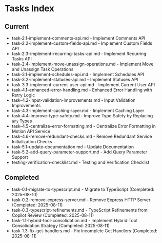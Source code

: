 # Tasks Index

## Current
- task-2.1-implement-comments-api.md - Implement Comments API
- task-2.2-implement-custom-fields-api.md - Implement Custom Fields API
- task-2.3-implement-recurring-tasks-api.md - Implement Recurring Tasks API
- task-2.4-implement-move-unassign-operations.md - Implement Move and Unassign Task Operations
- task-3.1-implement-schedules-api.md - Implement Schedules API
- task-3.2-implement-statuses-api.md - Implement Statuses API
- task-3.3-implement-current-user-api.md - Implement Current User API
- task-4.1-enhanced-error-handling.md - Enhanced Error Handling with Retry Logic
- task-4.2-input-validation-improvements.md - Input Validation Improvements
- task-4.3-implement-caching-layer.md - Implement Caching Layer
- task-4.4-improve-type-safety.md - Improve Type Safety by Replacing `any` Types
- task-4.5-centralize-error-formatting.md - Centralize Error Formatting in Motion API Service
- task-4.6-remove-redundant-checks.md - Remove Redundant Service Initialization Checks
- task-5.1-update-documentation.md - Update Documentation
- task-5.2-add-query-parameter-support.md - Add Query Parameter Support
- testing-verification-checklist.md - Testing and Verification Checklist

## Completed
- task-0.1-migrate-to-typescript.md - Migrate to TypeScript (Completed: 2025-08-10)
- task-0.2-remove-express-server.md - Remove Express HTTP Server (Completed: 2025-08-11)
- task-0.3-typescript-refinements.md - TypeScript Refinements from Copilot Review (Completed: 2025-08-11)
- task-1.1-hybrid-tool-consolidation.md - Implement Hybrid Tool Consolidation Strategy (Completed: 2025-08-11)
- task-1.3-fix-get-handlers.md - Fix Incomplete Get Handlers (Completed: 2025-08-11)